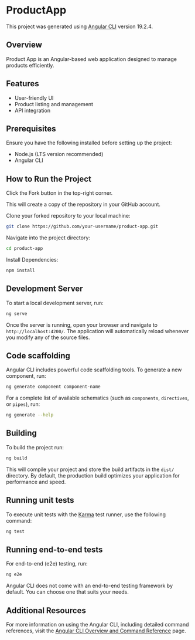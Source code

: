 # ProductApp

This project was generated using [Angular CLI](https://github.com/angular/angular-cli) version 19.2.4.

## Overview

Product App is an Angular-based web application designed to manage products efficiently.

## Features

- User-friendly UI
- Product listing and management
- API integration

## Prerequisites

Ensure you have the following installed before setting up the project:

- Node.js (LTS version recommended)
- Angular CLI

## How to Run the Project

Click the Fork button in the top-right corner.

This will create a copy of the repository in your GitHub account.

Clone your forked repository to your local machine:

```bash
git clone https://github.com/your-username/product-app.git
```

Navigate into the project directory:

```bash
cd product-app
```

Install Dependencies:

```bash
npm install
```

## Development Server

To start a local development server, run:

```bash
ng serve
```

Once the server is running, open your browser and navigate to `http://localhost:4200/`. The application will automatically reload whenever you modify any of the source files.

## Code scaffolding

Angular CLI includes powerful code scaffolding tools. To generate a new component, run:

```bash
ng generate component component-name
```

For a complete list of available schematics (such as `components`, `directives`, or `pipes`), run:

```bash
ng generate --help
```

## Building

To build the project run:

```bash
ng build
```

This will compile your project and store the build artifacts in the `dist/` directory. By default, the production build optimizes your application for performance and speed.

## Running unit tests

To execute unit tests with the [Karma](https://karma-runner.github.io) test runner, use the following command:

```bash
ng test
```

## Running end-to-end tests

For end-to-end (e2e) testing, run:

```bash
ng e2e
```

Angular CLI does not come with an end-to-end testing framework by default. You can choose one that suits your needs.

## Additional Resources

For more information on using the Angular CLI, including detailed command references, visit the [Angular CLI Overview and Command Reference](https://angular.dev/tools/cli) page.
